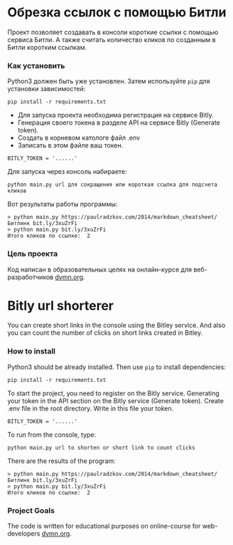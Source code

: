# Обрезка ссылок с помощью Битли

Проект позволяет создавать в консоли короткие ссылки с помощью сервиса Битли. 
А также считать количество кликов по созданным в Битли коротким ссылкам.

### Как установить

Python3 должен быть уже установлен. 
Затем используйте `pip` для установки зависимостей:
```
pip install -r requirements.txt
```
- Для запуска проекта необходима регистрация на сервисе Bitly.
- Генерация своего токена в разделе API на сервисе Bitly (Generate token).
- Создать в корневом катологе файл .env
- Записать в этом файле ваш токен.
``` 
BITLY_TOKEN = '......'
```

Для запуска через консоль набираете:  
```
python main.py url для сокращения или короткая ссылка для подсчета кликов
```
Вот результаты работы программы:
```
> python main.py https://paulradzkov.com/2014/markdown_cheatsheet/
Битлинк bit.ly/3xuZrFi
> python main.py bit.ly/3xuZrFi
Итого кликов по ссылке:  2
```

### Цель проекта

Код написан в образовательных целях на онлайн-курсе для веб-разработчиков [dvmn.org](https://dvmn.org/).



# Bitly url shorterer

You can create short links in the console using the Bitley service.
And also you can count the number of clicks on short links created in Bitley.

### How to install

Python3 should be already installed. 
Then use `pip` to install dependencies:
```
pip install -r requirements.txt
```
To start the project, you need to register on the Bitly service.
Generating your token in the API section on the Bitly service (Generate token).
Create .env file in the root directory.
Write in this file your token.
``` 
BITLY_TOKEN = '......'
```

To run from the console, type:
```
python main.py url to shorten or short link to count clicks
```
There are the results of the program:
```
> python main.py https://paulradzkov.com/2014/markdown_cheatsheet/
Битлинк bit.ly/3xuZrFi
> python main.py bit.ly/3xuZrFi
Итого кликов по ссылке:  2
```


### Project Goals

The code is written for educational purposes on online-course for web-developers [dvmn.org](https://dvmn.org/).
